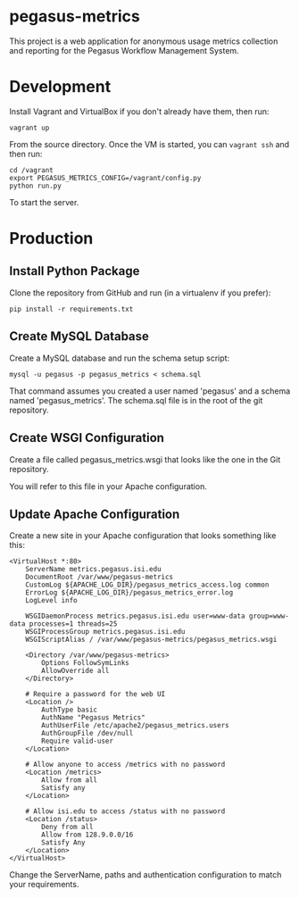 pegasus-metrics
===============

This project is a web application for anonymous usage metrics collection and 
reporting for the Pegasus Workflow Management System.

Development
===========

Install Vagrant and VirtualBox if you don't already have them, then run:

    vagrant up

From the source directory. Once the VM is started, you can `vagrant ssh`
and then run:

    cd /vagrant
    export PEGASUS_METRICS_CONFIG=/vagrant/config.py
    python run.py

To start the server.

Production
==========

Install Python Package
----------------------

Clone the repository from GitHub and run (in a virtualenv if you prefer):

    pip install -r requirements.txt

Create MySQL Database
---------------------

Create a MySQL database and run the schema setup script:

    mysql -u pegasus -p pegasus_metrics < schema.sql

That command assumes you created a user named 'pegasus' and a schema
named 'pegasus_metrics'. The schema.sql file is in the root of the
git repository.

Create WSGI Configuration
-------------------------

Create a file called pegasus_metrics.wsgi that looks like the one in the
Git repository.

You will refer to this file in your Apache configuration.

Update Apache Configuration
---------------------------

Create a new site in your Apache configuration that looks something like this:

    <VirtualHost *:80> 
        ServerName metrics.pegasus.isi.edu
        DocumentRoot /var/www/pegasus-metrics
        CustomLog ${APACHE_LOG_DIR}/pegasus_metrics_access.log common
        ErrorLog ${APACHE_LOG_DIR}/pegasus_metrics_error.log
        LogLevel info

        WSGIDaemonProcess metrics.pegasus.isi.edu user=www-data group=www-data processes=1 threads=25
        WSGIProcessGroup metrics.pegasus.isi.edu
        WSGIScriptAlias / /var/www/pegasus-metrics/pegasus_metrics.wsgi

        <Directory /var/www/pegasus-metrics>
            Options FollowSymLinks
            AllowOverride all
        </Directory>

        # Require a password for the web UI
        <Location />
            AuthType basic
            AuthName "Pegasus Metrics"
            AuthUserFile /etc/apache2/pegasus_metrics.users
            AuthGroupFile /dev/null
            Require valid-user
        </Location>

        # Allow anyone to access /metrics with no password
        <Location /metrics>
            Allow from all
            Satisfy any
        </Location>

        # Allow isi.edu to access /status with no password
        <Location /status>
            Deny from all
            Allow from 128.9.0.0/16
            Satisfy Any
        </Location>
    </VirtualHost>

Change the ServerName, paths and authentication configuration to match your
requirements.

